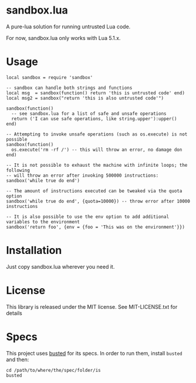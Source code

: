 sandbox.lua
===========

A pure-lua solution for running untrusted Lua code.

For now, sandbox.lua only works with Lua 5.1.x.

Usage
=====

    local sandbox = require 'sandbox'

    -- sandbox can handle both strings and functions
    local msg  = sandbox(function() return 'this is untrusted code' end)
    local msg2 = sandbox("return 'this is also untrusted code'")

    sandbox(function()
      -- see sandbox.lua for a list of safe and unsafe operations
      return ('I can use safe operations, like string.upper'):upper()
    end)

    -- Attempting to invoke unsafe operations (such as os.execute) is not possible
    sandbox(function()
      os.execute('rm -rf /') -- this will throw an error, no damage don
    end)

    -- It is not possible to exhaust the machine with infinite loops; the following
    -- will throw an error after invoking 500000 instructions:
    sandbox('while true do end')

    -- The amount of instructions executed can be tweaked via the quota option
    sandbox('while true do end', {quota=10000}) -- throw error after 10000 instructions

    -- It is also possible to use the env option to add additional variables to the environment
    sandbox('return foo', {env = {foo = 'This was on the environment'}})

Installation
============

Just copy sandbox.lua wherever you need it.

License
=======

This library is released under the MIT license. See MIT-LICENSE.txt for details

Specs
=====

This project uses [busted](http://olivinelabs.com/busted/) for its specs. In order to run them, install `busted` and then:

    cd /path/to/where/the/spec/folder/is
    busted





